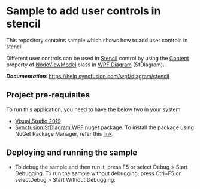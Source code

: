 # Sample to add user controls in stencil

This repository contains sample which shows how to add user controls in stencil.

Different user controls can be used in [Stencil](https://help.syncfusion.com/cr/wpf/Syncfusion.SfDiagram.WPF~Syncfusion.UI.Xaml.Diagram.Stencil.Stencil.html) control by using the [Content](https://help.syncfusion.com/cr/wpf/Syncfusion.SfDiagram.WPF~Syncfusion.UI.Xaml.Diagram.NodeViewModel~Content.html) property of [NodeViewModel](https://help.syncfusion.com/cr/wpf/Syncfusion.SfDiagram.WPF~Syncfusion.UI.Xaml.Diagram.NodeViewModel.html) class in [WPF Diagram](https://www.syncfusion.com/wpf-controls/diagram) (SfDiagram).

__*Documentation*__: https://help.syncfusion.com/wpf/diagram/stencil

## Project pre-requisites

To run this application, you need to have the below two in your system

* [Visual Studio 2019](https://www.visualstudio.com/wpf-vs)
* [Syncfusion.SfDiagram.WPF](https://www.nuget.org/packages/Syncfusion.SfDiagram.WPF/) nuget package. To install the package using NuGet Package Manager, refer this [link](https://docs.microsoft.com/en-us/nuget/quickstart/install-and-use-a-package-in-visual-studio#nuget-package-manager).

## Deploying and running the sample

* To debug the sample and then run it, press F5 or select Debug > Start Debugging. To run the sample without debugging, press Ctrl+F5 or selectDebug > Start Without Debugging.
